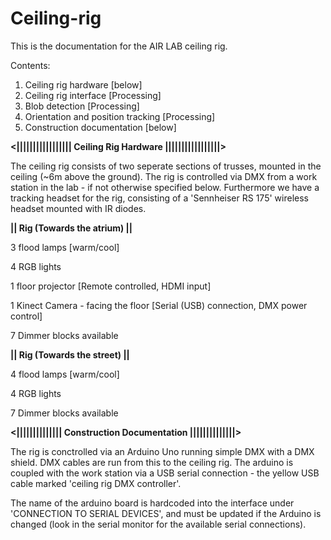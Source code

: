 # Ceiling-rig

This is the documentation for the AIR LAB ceiling rig.

Contents:
1. Ceiling rig hardware [below]
2. Ceiling rig interface [Processing]
3. Blob detection [Processing]
4. Orientation and position tracking [Processing]
5. Construction documentation [below]



**<||||||||||||||||| Ceiling Rig Hardware |||||||||||||||||>**

The ceiling rig consists of two seperate sections of trusses, mounted in the ceiling (~6m above the ground). The
rig is controlled via DMX from a work station in the lab - if not otherwise specified below. Furthermore we have a tracking
headset for the rig, consisting of a 'Sennheiser RS 175' wireless headset mounted with IR diodes.

**|| Rig (Towards the atrium) ||**

3 flood lamps [warm/cool]

4 RGB lights

1 floor projector [Remote controlled, HDMI input]

1 Kinect Camera - facing the floor [Serial (USB) connection, DMX power control]

7 Dimmer blocks available


**|| Rig (Towards the street) ||**

4 flood lamps [warm/cool]

4 RGB lights

7 Dimmer blocks available



**<|||||||||||||| Construction Documentation ||||||||||||||>**

The rig is conctrolled via an Arduino Uno running simple DMX with a DMX shield. DMX cables are run from this to the ceiling rig. The arduino is coupled
with the work station via a USB serial connection - the yellow USB cable marked 'ceiling rig DMX controller'. 

The name of the arduino board is hardcoded into the interface under 'CONNECTION TO SERIAL DEVICES', and must be updated if the Arduino is changed (look in the serial monitor for the available serial connections).

